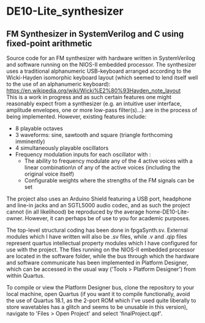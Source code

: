 # DE10-Lite_synthesizer
## FM Synthesizer in SystemVerilog and C using fixed-point arithmetic

Source code for an FM synthesizer with hardware written in SystemVerilog and software running
on the NIOS-II embedded processor. The synthesizer uses a traditional alphanumeric USB-keyboard
arranged according to the Wicki-Hayden isomorphic keyboard layout (which seemed to lend itself
well to the use of an alphanumeric keyboard):  
https://en.wikipedia.org/wiki/Wicki%E2%80%93Hayden_note_layout  
This is a work in progress and as such certain features one might reasonably expect from a synthesizer
(e.g. an intuitive user interface, amplitude envelopes, one or more low-pass filter(s)...) are
in the process of being implemented. However, existing features include:  
<ul>
  <li> 8 playable octaves </li>
  <li> 3 waveforms: sine, sawtooth and square (triangle forthcoming imminently) </li>
  <li> 4 simultaneously playable oscillators </li>
  <li> Frequency modulation inputs for each oscillator with :
  <ul>
      <li> The ability to frequency modulate any of the 4 active voices with a linear combination\n
           of any of the active voices (including the original voice itself) </li>
      <li> Configurable weights where the strengths of the FM signals can be set </li>
    </ul>
</ul>
  
The project also uses an Arduino Shield featuring a USB port, headphone and line-in jacks and an
SGTL5000 audio codec, and as such the project cannot (in all likelihood) be reproduced by the
average home-DE10-Lite-owner. However, it can perhaps be of use to you for academic purposes.  
  
The top-level structural coding has been done in fpgaSynth.sv. External modules which I have written
will also be .sv files, while .v and .qip files represent quartus intellectual property modules which
I have configured for use with the project. The files running on the NIOS-II embedded processor are
located in the software folder, while the bus through which the hardware and software communicate has
been implemented in Platform Designer, which can be accessed in the usual way
('Tools > Platform Designer') from within Quartus.  
  
To compile or view the Platform Designer bus, clone the repository to your local machine, open Quartus
(if you want it to compile functionally, avoid the use of Quartus 18.1, as the 2-port ROM which I've
used quite liberally to store wavetables has a glitch and seems to be unusable in this version),
navigate to 'Files > Open Project' and select 'finalProject.qpf'.  
  

    
    
